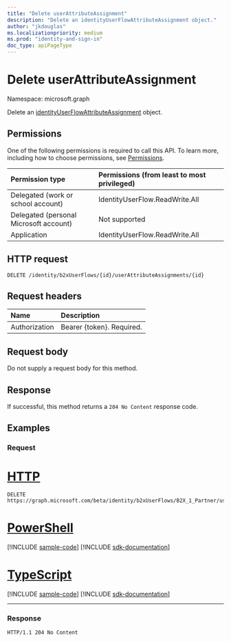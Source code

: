 ```yaml
---
title: "Delete userAttributeAssignment"
description: "Delete an identityUserFlowAttributeAssignment object."
author: "jkdouglas"
ms.localizationpriority: medium
ms.prod: "identity-and-sign-in"
doc_type: apiPageType
---
```


# Delete userAttributeAssignment

Namespace: microsoft.graph

Delete an [identityUserFlowAttributeAssignment](../resources/identityuserflowattributeassignment.md) object.

## Permissions

One of the following permissions is required to call this API. To learn more, including how to choose permissions, see [Permissions](/graph/permissions-reference).

|Permission type|Permissions (from least to most privileged)|
|:---|:---|
|Delegated (work or school account)|IdentityUserFlow.ReadWrite.All|
|Delegated (personal Microsoft account)|Not supported|
|Application|IdentityUserFlow.ReadWrite.All|

## HTTP request

<!-- {
  "blockType": "ignored"
}
-->

``` http
DELETE /identity/b2xUserFlows/{id}/userAttributeAssignments/{id}
```

## Request headers

|Name|Description|
|:---|:---|
|Authorization|Bearer {token}. Required.|

## Request body

Do not supply a request body for this method.

## Response

If successful, this method returns a `204 No Content` response code.

## Examples

### Request


# [HTTP](#tab/http)
<!-- {
  "blockType": "request",
  "name": "delete_userattributeassignments_from_b2xidentityuserflow",
  "sampleKeys": ["B2X_1_Partner", "City"]
}
-->

``` http
DELETE https://graph.microsoft.com/beta/identity/b2xUserFlows/B2X_1_Partner/userAttributeAssignments/City
```

# [PowerShell](#tab/powershell)
[!INCLUDE [sample-code](../includes/snippets/powershell/delete-userattributeassignments-from-b2xidentityuserflow-powershell-snippets.md)]
[!INCLUDE [sdk-documentation](../includes/snippets/snippets-sdk-documentation-link.md)]

# [TypeScript](#tab/typescript)
[!INCLUDE [sample-code](../includes/snippets/typescript/delete-userattributeassignments-from-b2xidentityuserflow-typescript-snippets.md)]
[!INCLUDE [sdk-documentation](../includes/snippets/snippets-sdk-documentation-link.md)]

---

### Response

<!-- {
  "blockType": "response",
  "truncated": true
}
-->

``` http
HTTP/1.1 204 No Content
```
